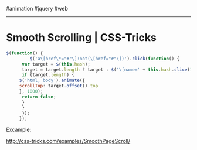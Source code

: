 #animation #jquery #web

---

# Smooth Scrolling | CSS-Tricks

```js
$(function() { 
	     $('a\[href\*="#"\]:not(\[href="#"\])').click(function() {     if (location.pathname.replace(/^\\//,'') == this.pathname.replace(/^\\//,'') && location.hostname == this.hostname) { 
      var target = $(this.hash); 
      target = target.length ? target : $('\[name=' + this.hash.slice(1) +'\]'); 
      if (target.length) { 
     $('html, body').animate({ 
     scrollTop: target.offset().top 
     }, 1000); 
      return false; 
      }   
      }   
      }); 
     }); 
```
 

Excample:

<http://css-tricks.com/examples/SmoothPageScroll/>

